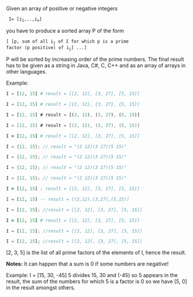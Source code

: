 Given an array of positive or negative integers 

<code> I= [i<sub>1</sub>,..,i<sub>n</sub>]</code>

you have to produce a sorted array P of the form 

<code>[ [p, sum of all i<sub>j</sub> of I for which p is a prime factor (p positive) of i<sub>j</sub>] ...]</code>

P will be sorted by increasing order of the prime numbers.
The final result has to be given as a string in Java, C#, C, C++ and as an array of arrays in other languages.

Example:


```python
I = [12, 15] # result = [[2, 12], [3, 27], [5, 15]]
```
```elixir
I = [12, 15] # result = [{2, 12}, {3, 27}, {5, 15}]
```
```rust
I = [12, 15] # result = [(2, 12), (3, 27), (5, 15)]
```
```swift
I = [12, 15] # result = [(2, 12), (3, 27), (5, 15)]
```
```ruby
I = [12, 15] # result = [[2, 12], [3, 27], [5, 15]]
```
```java
I = {12, 15}; // result = "(2 12)(3 27)(5 15)"
```
```cpp
I = {12, 15}; // result = "(2 12)(3 27)(5 15)"
```
```c
I = {12, 15}; // result = "(2 12)(3 27)(5 15)"
```
```csharp
I = {12, 15}; // result = "(2 12)(3 27)(5 15)"
```
```clojure
I = [12, 15] ; result = [[2, 12], [3, 27], [5, 15]]
```
```haskell
I = [12, 15] -- result = [(2,12),(3,27),(5,15)]
```
```javascript
I = [12, 15]; //result = [[2, 12], [3, 27], [5, 15]]
```
```coffeescript
I = [12, 15] # result = [[2, 12], [3, 27], [5, 15]]
```
```typescript
I = [12, 15]; //result = [[2, 12], [3, 27], [5, 15]]
```
```php
I = [12, 15]; //result = [[2, 12], [3, 27], [5, 15]]
```

[2, 3, 5] is the list of all prime factors of the elements of I, hence the result.

**Notes:**
It can happen that a sum is 0 if some numbers are negative!

Example: I = [15, 30, -45]
5 divides 15, 30 and (-45) so 5 appears in the result, the sum of the numbers for which 5 is a factor is 0 so we have [5, 0] in the result amongst others. 


